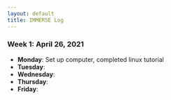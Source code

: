 ```yaml
---
layout: default
title: IMMERSE Log
---
```


### Week 1: April 26, 2021

* **Monday**: Set up computer, completed linux tutorial
* **Tuesday**: 
* **Wednesday**: 
* **Thursday**: 
* **Friday**:

